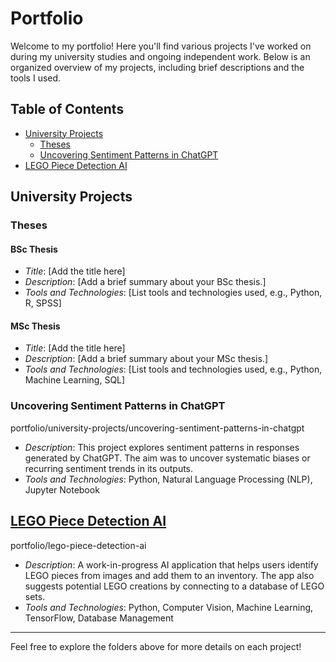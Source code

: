 # Portfolio

Welcome to my portfolio! Here you'll find various projects I've worked on during my university studies and ongoing independent work. Below is an organized overview of my projects, including brief descriptions and the tools I used.

## Table of Contents
- [University Projects](#university-projects)
  - [Theses](#theses)
  - [Uncovering Sentiment Patterns in ChatGPT](#uncovering-sentiment-patterns-in-chatgpt)
- [LEGO Piece Detection AI](#lego-piece-detection-ai)

## University Projects

### Theses



#### BSc Thesis
- *Title*: [Add the title here]
- *Description*: [Add a brief summary about your BSc thesis.]
- *Tools and Technologies*: [List tools and technologies used, e.g., Python, R, SPSS]

#### MSc Thesis
- *Title*: [Add the title here]
- *Description*: [Add a brief summary about your MSc thesis.]
- *Tools and Technologies*: [List tools and technologies used, e.g., Python, Machine Learning, SQL]

### Uncovering Sentiment Patterns in ChatGPT

portfolio/university-projects/uncovering-sentiment-patterns-in-chatgpt

- *Description*: This project explores sentiment patterns in responses generated by ChatGPT. The aim was to uncover systematic biases or recurring sentiment trends in its outputs.
- *Tools and Technologies*: Python, Natural Language Processing (NLP), Jupyter Notebook

## [LEGO Piece Detection AI](https://github.com/jenototh/portfolio/tree/main/lego-piece-detection-ai)

portfolio/lego-piece-detection-ai

- *Description*: A work-in-progress AI application that helps users identify LEGO pieces from images and add them to an inventory. The app also suggests potential LEGO creations by connecting to a database of LEGO sets.
- *Tools and Technologies*: Python, Computer Vision, Machine Learning, TensorFlow, Database Management
---

Feel free to explore the folders above for more details on each project!
